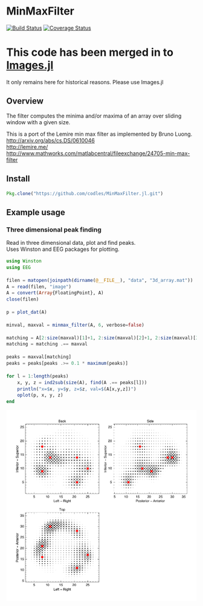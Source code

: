 # MinMaxFilter

[![Build Status](https://travis-ci.org/codles/MinMaxFilter.jl.svg?branch=master)](https://travis-ci.org/codles/MinMaxFilter.jl)
[![Coverage Status](https://coveralls.io/repos/codles/MinMaxFilter.jl/badge.png?branch=master)](https://coveralls.io/r/codles/MinMaxFilter.jl?branch=master)


# This code has been merged in to [Images.jl](https://github.com/timholy/Images.jl) 

It only remains here for historical reasons. Please use Images.jl


## Overview

The filter computes the minima and/or maxima of an array over sliding window with a given size.

This is a port of the Lemire min max filter as implemented by Bruno Luong.  
http://arxiv.org/abs/cs.DS/0610046  
http://lemire.me/  
http://www.mathworks.com/matlabcentral/fileexchange/24705-min-max-filter

## Install

```julia
Pkg.clone("https://github.com/codles/MinMaxFilter.jl.git")

```


## Example usage

### Three dimensional peak finding

Read in three dimensional data, plot and find peaks.  
Uses Winston and EEG packages for plotting.

```julia
using Winston
using EEG

filen = matopen(joinpath(dirname(@__FILE__), "data", "3d_array.mat"))
A = read(filen, "image")
A = convert(Array{FloatingPoint}, A)
close(filen)

p = plot_dat(A)

minval, maxval = minmax_filter(A, 6, verbose=false)

matching = A[2:size(maxval)[1]+1, 2:size(maxval)[2]+1, 2:size(maxval)[3]+1]
matching = matching .== maxval

peaks = maxval[matching]
peaks = peaks[peaks .>= 0.1 * maximum(peaks)]

for l = 1:length(peaks)
    x, y, z = ind2sub(size(A), find(A .== peaks[l]))
    println("x=$x, y=$y, z=$z, val=$(A[x,y,z])")
    oplot(p, x, y, z)
end
```

![Dipoles](/test/images/3D-dipole.png)
